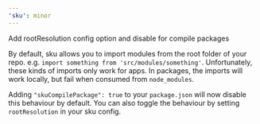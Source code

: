 ```yaml
---
'sku': minor
---
```


Add rootResolution config option and disable for compile packages

By default, sku allows you to import modules from the root folder of your repo. e.g. `import something from 'src/modules/something'`. Unfortunately, these kinds of imports only work for apps. In packages, the imports will work locally, but fail when consumed from `node_modules`. 

Adding `"skuCompilePackage": true` to your `package.json` will now disable this behaviour by default. You can also toggle the behaviour by setting `rootResolution` in your sku config. 
